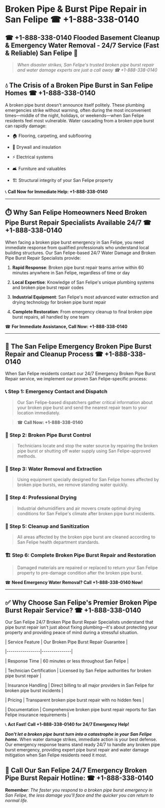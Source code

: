 # Broken Pipe & Burst Pipe Repair in San Felipe ☎ +1-888-338-0140  
## ☎ +1-888-338-0140 Flooded Basement Cleanup & Emergency Water Removal - 24/7 Service (Fast & Reliable) San Felipe 🚨  

> *When disaster strikes, San Felipe's trusted broken pipe burst repair and water damage experts are just a call away ☎ +1-888-338-0140*  

## 💧 The Crisis of a Broken Pipe Burst in San Felipe Homes ☎ +1-888-338-0140  

A broken pipe burst doesn't announce itself politely. These plumbing emergencies strike without warning, often during the most inconvenient times—middle of the night, holidays, or weekends—when San Felipe residents feel most vulnerable. Water cascading from a broken pipe burst can rapidly damage:  

* 🏠 Flooring, carpeting, and subflooring  
* 🧱 Drywall and insulation  
* ⚡ Electrical systems  
* 🛋️ Furniture and valuables  
* 🏗️ Structural integrity of your San Felipe property  

📞 **Call Now for Immediate Help: +1-888-338-0140**  

---  

## ⏱️ Why San Felipe Homeowners Need Broken Pipe Burst Repair Specialists Available 24/7 ☎ +1-888-338-0140  

When facing a broken pipe burst emergency in San Felipe, you need immediate response from qualified professionals who understand local building structures. Our San Felipe-based 24/7 Water Damage and Broken Pipe Burst Repair Specialists provide:  

1. **Rapid Response**: Broken pipe burst repair teams arrive within 60 minutes anywhere in San Felipe, regardless of time or day  
2. **Local Expertise**: Knowledge of San Felipe's unique plumbing systems and broken pipe burst repair codes  
3. **Industrial Equipment**: San Felipe's most advanced water extraction and drying technology for broken pipe burst repair  
4. **Complete Restoration**: From emergency cleanup to final broken pipe burst repairs, all handled by one team  

☎ **For Immediate Assistance, Call Now: +1-888-338-0140**  

---  

## 🔧 The San Felipe Emergency Broken Pipe Burst Repair and Cleanup Process ☎ +1-888-338-0140  

When San Felipe residents contact our 24/7 Emergency Broken Pipe Burst Repair service, we implement our proven San Felipe-specific process:  

### 📞 Step 1: Emergency Contact and Dispatch  
> Our San Felipe-based dispatchers gather critical information about your broken pipe burst and send the nearest repair team to your location immediately.  
> ☎ **Call Now: +1-888-338-0140**  

### 🚿 Step 2: Broken Pipe Burst Control  
> Technicians locate and stop the water source by repairing the broken pipe burst or shutting off water supply using San Felipe-approved methods.  

### 🌊 Step 3: Water Removal and Extraction  
> Using equipment specially designed for San Felipe homes affected by broken pipe bursts, we remove standing water quickly.  

### 💨 Step 4: Professional Drying  
> Industrial dehumidifiers and air movers create optimal drying conditions for San Felipe's climate after broken pipe burst incidents.  

### 🧼 Step 5: Cleanup and Sanitization  
> All areas affected by the broken pipe burst are cleaned according to San Felipe health department standards.  

### 🏗️ Step 6: Complete Broken Pipe Burst Repair and Restoration  
> Damaged materials are repaired or replaced to return your San Felipe property to pre-damage condition after the broken pipe burst.  

☎ **Need Emergency Water Removal? Call +1-888-338-0140 Now!**  

---  

## ✅ Why Choose San Felipe's Premier Broken Pipe Burst Repair Service? ☎ +1-888-338-0140  

Our San Felipe 24/7 Broken Pipe Burst Repair Specialists understand that pipe burst repair isn't just about fixing plumbing—it's about protecting your property and providing peace of mind during a stressful situation.  

| Service Feature | Our Broken Pipe Burst Repair Guarantee |  
|-----------------|---------------|  
| Response Time | 60 minutes or less throughout San Felipe |  
| Technician Certification | Licensed by San Felipe authorities for broken pipe burst repair |  
| Insurance Handling | Direct billing to all major providers in San Felipe for broken pipe burst incidents |  
| Pricing | Transparent broken pipe burst repair with no hidden fees |  
| Documentation | Comprehensive broken pipe burst repair reports for San Felipe insurance requirements |  

📞 **Act Fast! Call +1-888-338-0140 for 24/7 Emergency Help!**  

***Don't let a broken pipe burst turn into a catastrophe in your San Felipe home.*** When water damage strikes, immediate action is your best defense. Our emergency response teams stand ready 24/7 to handle any broken pipe burst emergency, providing expert pipe burst repair and water damage mitigation when San Felipe residents need it most.  

## 📱 Call Our San Felipe 24/7 Emergency Broken Pipe Burst Repair Hotline: ☎ +1-888-338-0140  

**Remember**: *The faster you respond to a broken pipe burst emergency in San Felipe, the less damage you'll face and the quicker you can return to normal life.*